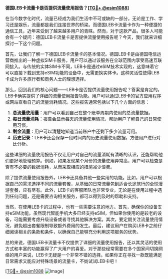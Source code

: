 **德国LEB卡流量卡是否提供流量使用报告？[[TG💪+ @esim1088](https://t.me/s/esim1088)]**

在当今数字化时代，流量已经成为我们生活中不可或缺的一部分。无论是工作、学习还是娱乐，流量都是我们连接世界的桥梁。而德国LEB卡流量卡作为一种便捷的通信工具，近年来受到了越来越多用户的青睐。然而，对于这款产品，很多人可能会有一个疑问：德国LEB卡流量卡是否提供流量使用报告呢？今天，我们就来详细探讨一下这个问题。

首先，让我们了解一下德国LEB卡流量卡的基本情况。德国LEB卡是由德国电信运营商推出的一种虚拟SIM卡服务，用户可以通过该服务在全球范围内享受高速互联网接入。与传统的实体SIM卡不同，LEB卡是通过eSIM技术实现的，这意味着它可以直接下载到支持eSIM功能的设备中，无需更换实体卡。这种灵活性使得LEB卡成为许多旅行者和商务人士的理想选择。

那么，回到我们的核心问题——LEB卡是否提供流量使用报告呢？答案是肯定的。LEB卡确实提供了详细的流量使用报告功能。用户可以通过LEB卡的官方应用程序或网站查看自己的流量消耗情况。这些报告通常包括以下几个方面的信息：

1. **总流量使用量**：用户可以看到自己在整个账单周期内使用的总流量数据。
2. **每日流量消耗**：报告会显示每天的流量使用情况，帮助用户了解自己的日常使用习惯。
3. **剩余流量**：用户可以清楚地知道当前账户中还剩下多少流量可用。
4. **历史记录**：LEB卡还会保存一段时间内的历史流量使用数据，方便用户进行对比分析。

这些详细的流量使用报告不仅让用户对自己的流量消耗有清晰的认识，还能帮助他们更好地管理预算。例如，如果发现某个月份的流量使用异常高，用户可以检查是否有不必要的数据消耗，从而采取相应的措施减少浪费。

除了提供流量使用报告外，LEB卡还具备其他一些实用的功能。比如，用户可以根据自己的需求选择不同的流量套餐，从基础的日常流量包到适合长途旅行的全球漫游套餐，应有尽有。此外，LEB卡的客服团队也非常专业，无论是在使用过程中遇到任何问题，还是需要咨询相关服务，都可以得到及时的帮助和支持。

当然，在使用LEB卡的过程中，也有一些需要注意的地方。首先，确保你的设备支持eSIM功能。虽然现代智能手机大多已经支持eSIM，但如果你使用的是较老的设备，可能需要考虑升级设备或者寻找其他解决方案。其次，要定期关注流量使用情况，避免超出套餐限制导致额外费用的发生。最后，建议用户在购买LEB卡之前仔细阅读相关的条款和条件，以确保自己能够充分利用这项服务的优势。

总的来说，德国LEB卡流量卡不仅提供了详细的流量使用报告，还以其灵活的使用方式和丰富的功能赢得了广大用户的喜爱。对于那些经常需要在多个国家间切换网络的用户来说，LEB卡无疑是一个非常不错的选择。如果你正在寻找一款既能满足日常需求又能应对特殊场景的流量卡，不妨试试LEB卡吧！

[[TG💪+ @esim1088](https://t.me/s/esim1088) ![Image](https://i.postimg.cc/4NQfJmqS/Snipaste-2025-05-13-00-14-12.png)]